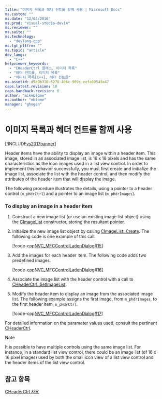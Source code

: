 ```yaml
---
title: "이미지 목록과 헤더 컨트롤 함께 사용 | Microsoft Docs"
ms.custom: ""
ms.date: "12/03/2016"
ms.prod: "visual-studio-dev14"
ms.reviewer: ""
ms.suite: ""
ms.technology: 
  - "devlang-cpp"
ms.tgt_pltfrm: ""
ms.topic: "article"
dev_langs: 
  - "C++"
helpviewer_keywords: 
  - "CHeaderCtrl 클래스, 이미지 목록"
  - "헤더 컨트롤, 이미지 목록"
  - "이미지 목록[C++], 헤더 컨트롤"
ms.assetid: d5e9b310-6278-406c-909c-eefa09549a47
caps.latest.revision: 10
caps.handback.revision: 6
author: "mikeblome"
ms.author: "mblome"
manager: "ghogen"
---
```

# 이미지 목록과 헤더 컨트롤 함께 사용
[!INCLUDE[vs2017banner](../assembler/inline/includes/vs2017banner.md)]

Header items have the ability to display an image within a header item.  This image, stored in an associated image list, is 16 x 16 pixels and has the same characteristics as the icon images used in a list view control.  In order to implement this behavior successfully, you must first create and initialize the image list, associate the list with the header control, and then modify the attributes of the header item that will display the image.  
  
 The following procedure illustrates the details, using a pointer to a header control \(`m_pHdrCtrl`\) and a pointer to an image list \(`m_pHdrImages`\).  
  
### To display an image in a header item  
  
1.  Construct a new image list \(or use an existing image list object\) using the [CImageList](../mfc/reference/cimagelist-class.md) constructor, storing the resultant pointer.  
  
2.  Initialize the new image list object by calling [CImageList::Create](../Topic/CImageList::Create.md).  The following code is one example of this call.  
  
     [!code-cpp[NVC_MFCControlLadenDialog#15](../mfc/codesnippet/CPP/using-image-lists-with-header-controls_1.cpp)]  
  
3.  Add the images for each header item.  The following code adds two predefined images.  
  
     [!code-cpp[NVC_MFCControlLadenDialog#16](../mfc/codesnippet/CPP/using-image-lists-with-header-controls_2.cpp)]  
  
4.  Associate the image list with the header control with a call to [CHeaderCtrl::SetImageList](../Topic/CHeaderCtrl::SetImageList.md).  
  
5.  Modify the header item to display an image from the associated image list.  The following example assigns the first image, from `m_phdrImages`, to the first header item, `m_pHdrCtrl`.  
  
     [!code-cpp[NVC_MFCControlLadenDialog#17](../mfc/codesnippet/CPP/using-image-lists-with-header-controls_3.cpp)]  
  
 For detailed information on the parameter values used, consult the pertinent [CHeaderCtrl](../mfc/reference/cheaderctrl-class.md).  
  
> [!NOTE]
>  It is possible to have multiple controls using the same image list.  For instance, in a standard list view control, there could be an image list \(of 16 x 16 pixel images\) used by both the small icon view of a list view control and the header items of the list view control.  
  
## 참고 항목  
 [CHeaderCtrl 사용](../mfc/using-cheaderctrl.md)
